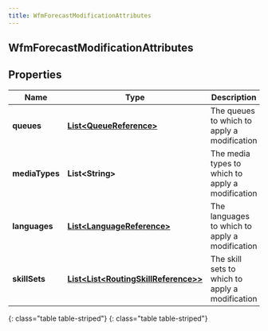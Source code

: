 ```yaml
---
title: WfmForecastModificationAttributes
---
```

## WfmForecastModificationAttributes


## Properties

| Name | Type | Description | Notes |
| ------------ | ------------- | ------------- | ------------- |
| **queues** | [**List&lt;QueueReference&gt;**](QueueReference.html) | The queues to which to apply a modification |  [optional] |
| **mediaTypes** | **List&lt;String&gt;** | The media types to which to apply a modification |  [optional] |
| **languages** | [**List&lt;LanguageReference&gt;**](LanguageReference.html) | The languages to which to apply a modification |  [optional] |
| **skillSets** | [**List&lt;List&lt;RoutingSkillReference&gt;&gt;**](List.html) | The skill sets to which to apply a modification |  [optional] |
{: class="table table-striped"}
{: class="table table-striped"}


